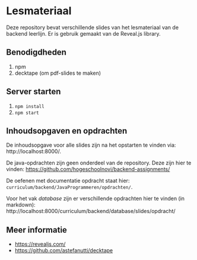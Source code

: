 # Lesmateriaal

Deze repository bevat verschillende slides van het lesmateriaal van de backend leerlijn. Er is gebruik gemaakt van de
Reveal.js library.

## Benodigdheden

1. npm
2. decktape (om pdf-slides te maken)

## Server starten

1. `npm install`
2. `npm start`

## Inhoudsopgaven en opdrachten

De inhoudsopgave voor alle slides zijn na het opstarten te vinden via: http://localhost:8000/.

De java-opdrachten zijn geen onderdeel van de repository. Deze zijn hier te vinden: https://github.com/hogeschoolnovi/backend-assignments/

De oefenen met documentatie opdracht staat hier: `curriculum/backend/JavaProgrammeren/opdrachten/`.

Voor het vak *database* zijn er verschillende opdrachten hier te vinden (in markdown): http://localhost:8000/curriculum/backend/database/slides/opdracht/

## Meer informatie

 * https://revealjs.com/
 * https://github.com/astefanutti/decktape